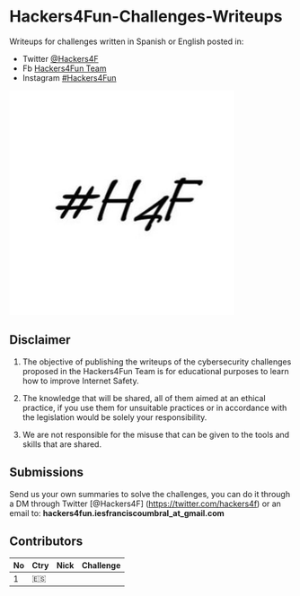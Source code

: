 # Hackers4Fun-Challenges-Writeups

Writeups for challenges written in Spanish or English posted in:
-  Twitter [@Hackers4F](https://twitter.com/hackers4f)
-  Fb [Hackers4Fun Team](https://www.facebook.com/Hackers4F)
- Instagram [#Hackers4Fun](https://www.instagram.com/hackers4f/)

![hackers4fun_writeups_logo](./images/T34m_l0G0_H4F.jpg)

## Disclaimer

1. The objective of publishing the writeups of the cybersecurity challenges proposed in the Hackers4Fun Team is for educational purposes to learn how to improve Internet Safety.

2. The knowledge that will be shared, all of them aimed at an ethical practice, if you use them for unsuitable practices or in accordance with the legislation would be solely your responsibility.

3. We are not responsible for the misuse that can be given to the tools and skills that are shared.

## Submissions

Send us your own summaries to solve the challenges, you can do it through a DM through Twitter [@Hackers4F] (https://twitter.com/hackers4f) or an email to: **hackers4fun.iesfranciscoumbral_at_gmail.com**

## Contributors

| No  | Ctry  | Nick  | Challenge  |
| ------------ | ------------ | ------------ | ------------ |
|  1  | 🇪🇸 |   |   |
